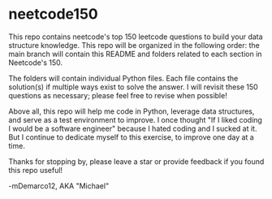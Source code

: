 # neetcode150
This repo contains neetcode's top 150 leetcode questions to build your data structure knowledge. 
This repo will be organized in the following order: the main branch will contain this README and folders related to each section in Neetcode's 150. 

The folders will contain individual Python files. Each file contains the solution(s) if multiple ways exist to solve the answer. I will revisit these 150 questions as necessary; please feel free to revise when possible! 

Above all, this repo will help me code in Python, leverage data structures, and serve as a test environment to improve. I once thought "If I liked coding I would be a software engineer" because I hated coding and I sucked at it. But I continue to dedicate myself to this exercise, to improve one day at a time. 

Thanks for stopping by, please leave a star or provide feedback if you found this repo useful!

-mDemarco12, AKA "Michael" 
